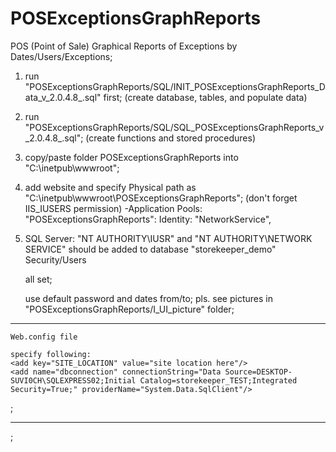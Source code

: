 # POSExceptionsGraphReports

POS (Point of Sale) Graphical Reports of Exceptions by Dates/Users/Exceptions;

1.	run "POSExceptionsGraphReports/SQL/INIT_POSExceptionsGraphReports_Data_v_2.0.4.8_.sql" first; 
	(create database, tables, and populate data)

2.	run "POSExceptionsGraphReports/SQL/SQL_POSExceptionsGraphReports_v_2.0.4.8_.sql"; 
	(create functions and stored procedures)

3.	copy/paste folder POSExceptionsGraphReports into "C:\inetpub\wwwroot";

4.	add website and specify Physical path as "C:\inetpub\wwwroot\POSExceptionsGraphReports"; 
	(don't forget IIS_IUSERS permission) -Application Pools: "POSExceptionsGraphReports": Identity: "NetworkService",

5.	SQL Server: "NT AUTHORITY\IUSR" and "NT AUTHORITY\NETWORK SERVICE" should be added to database "storekeeper_demo" Security/Users

	all set; 
	
	use default password and dates from/to; 
	pls. see pictures in "POSExceptionsGraphReports/I_UI_picture" folder;

---   ---   ---   ---   ---   ---   ---   ---   ---   ---   ---   ---   ---   ---   ---   ---   ---   ---   
	Web.config file

	specify following:
	<add key="SITE_LOCATION" value="site location here"/>
	<add name="dbconnection" connectionString="Data Source=DESKTOP-SUVI0CH\SQLEXPRESS02;Initial Catalog=storekeeper_TEST;Integrated Security=True;" providerName="System.Data.SqlClient"/>
;
---   ---   ---   ---   ---   ---   ---   ---   ---   ---   ---   ---   ---   ---   ---   ---   ---   ---   
	
;
